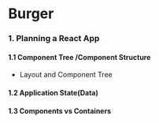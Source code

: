 # Burger 

### 1. Planning a React App

#### 1.1 Component Tree /Component Structure 

+ Layout and Component Tree


#### 1.2 Application State(Data) 


#### 1.3 Components vs Containers




